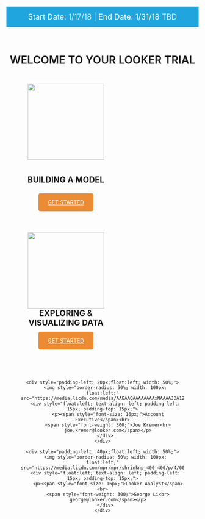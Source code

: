 <div style="width: 100%; text-align: center;">
<div style="background: #8b7da7;">
  <p style="background: #20a5de; font-weight: 300; color: #fff; padding: 15px 0; font-size: 20px;"><span style="font-weight: 400;">Start Date:</span> 1/17/18 | <span style="font-weight: 400;">End Date: 1/31/18</span> TBD</p>
</div>
<h1 style="padding: 30px 0 15px; font-weight:500; text-transform: uppercase; margin-bottom: 0; font-weight: 600;">WELCOME TO YOUR LOOKER TRIAL</h1>


<div style="width: 50%; padding: 30px; padding-bottom: 40px; float: left; ">
<img style="height: 200px; padding: 0 0 25px 0;" src="https://wwwstatic.lookercdn.com/docs/docs-home/model_icon_v0001.svg">
<h2 style="text-transform: uppercase; padding-bottom: 20px; padding-top: 15px; margin-top: 0;">BUILDING A MODEL</h2>
<a style="padding: 15px 25px; color: #fff; text-transform: uppercase; background-color: #eb8b33; border-radius: 5px;" href="2_lookml_101.md">GET STARTED</a>
</div>

<div style="width: 50%; padding: 30px; padding-bottom: 40px; float: left;">
<img style="height: 200px;" src="https://wwwstatic.lookercdn.com/docs/docs-home/explore_icon_v0001.svg">
<h2 style="text-transform: uppercase; padding-bottom: 9px; margin-top: 0;">EXPLORING & VISUALIZING DATA</h2>
<a style="padding: 15px 25px; color: #fff; text-transform: uppercase; background-color: #eb8b33; border-radius: 5px;" href="3_explore_data.md">GET STARTED</a>
</div>

<div style="width: 100%; clear: both; float: left; padding-top: 40px; padding-bottom: 40px;">
  <div style="width: 85%; margin: auto;">

    <div style="padding-left: 20px;float:left; width: 50%;">
      <img style="border-radius: 50%; width: 100px; float:left;" src="https://media.licdn.com/media/AAEAAQAAAAAAAAxNAAAAJDA1ZTA0ZjExLWE3N2YtNDhlNi1hNWExLTdlNjE2ZWQyMThhYw.jpg">
      <div style="float:left; text-align: left; padding-left: 15px; padding-top: 15px;">
        <p><span style="font-size: 16px;">Account Executive</span><br>
        <span style="font-weight: 300;">Joe Kremer<br>
        joe.kremer@looker.com</span></p>
      </div>
    </div>

    <div style="padding-left: 40px;float:left; width: 50%;">
      <img style="border-radius: 50%; width: 100px; float:left;" src="https://media.licdn.com/mpr/mpr/shrinknp_400_400/p/4/005/056/1da/0d354d1.jpg">
      <div style="float:left; text-align: left; padding-left: 15px; padding-top: 15px;">
        <p><span style="font-size: 16px;">Looker Analyst</span><br>
        <span style="font-weight: 300;">George Li<br>
        george@looker.com</span></p>
      </div>
    </div>

  </div>
</div>

</div>
